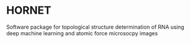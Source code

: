 # HORNET
Software package for topological structure determination of RNA using deep machine learning and atomic force microsocpy images
